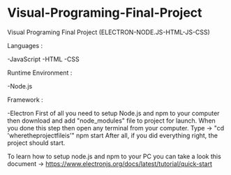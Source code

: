 # Visual-Programing-Final-Project
Visual Programing Final Project (ELECTRON-NODE.JS-HTML-JS-CSS)

Languages :

-JavaScript
-HTML
-CSS

Runtime Environment :

-Node.js

Framework :

-Electron
First of all you need to setup Node.js and npm to your computer then download and add "node_modules" file to project for launch.
When you done this step then open any terminal from your computer.
Type -> 
       "cd 'wheretheprojectfileis'"
       npm start
After all, if you did everything right, the project should start.


To learn how to setup node.js and npm to your PC you can take a look this document ->  https://www.electronjs.org/docs/latest/tutorial/quick-start
